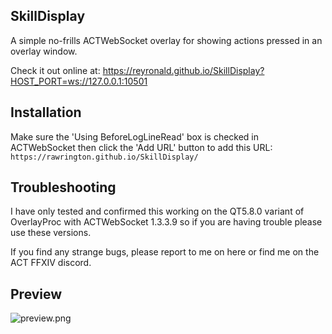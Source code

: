 ## SkillDisplay

A simple no-frills ACTWebSocket overlay for showing actions pressed in an overlay window.

Check it out online at: https://reyronald.github.io/SkillDisplay?HOST_PORT=ws://127.0.0.1:10501

## Installation

Make sure the 'Using BeforeLogLineRead' box is checked in ACTWebSocket then click the 'Add URL' button to add this URL:
`https://rawrington.github.io/SkillDisplay/`

## Troubleshooting

I have only tested and confirmed this working on the QT5.8.0 variant of OverlayProc with ACTWebSocket 1.3.3.9 so if you are having trouble please use these versions.

If you find any strange bugs, please report to me on here or find me on the ACT FFXIV discord.

## Preview

![preview.png](./images/preview.png)
